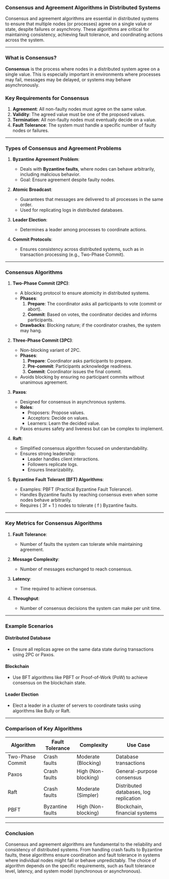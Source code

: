 ### **Consensus and Agreement Algorithms in Distributed Systems**

Consensus and agreement algorithms are essential in distributed systems to ensure that multiple nodes (or processes) agree on a single value or state, despite failures or asynchrony. These algorithms are critical for maintaining consistency, achieving fault tolerance, and coordinating actions across the system.

---

### **What is Consensus?**

**Consensus** is the process where nodes in a distributed system agree on a single value. This is especially important in environments where processes may fail, messages may be delayed, or systems may behave asynchronously.

### **Key Requirements for Consensus**

1. **Agreement**: All non-faulty nodes must agree on the same value.
2. **Validity**: The agreed value must be one of the proposed values.
3. **Termination**: All non-faulty nodes must eventually decide on a value.
4. **Fault Tolerance**: The system must handle a specific number of faulty nodes or failures.

---

### **Types of Consensus and Agreement Problems**

1. **Byzantine Agreement Problem**:
   - Deals with **Byzantine faults**, where nodes can behave arbitrarily, including malicious behavior.
   - Goal: Ensure agreement despite faulty nodes.

2. **Atomic Broadcast**:
   - Guarantees that messages are delivered to all processes in the same order.
   - Used for replicating logs in distributed databases.

3. **Leader Election**:
   - Determines a leader among processes to coordinate actions.

4. **Commit Protocols**:
   - Ensures consistency across distributed systems, such as in transaction processing (e.g., Two-Phase Commit).

---

### **Consensus Algorithms**

1. **Two-Phase Commit (2PC)**:
   - A blocking protocol to ensure atomicity in distributed systems.
   - **Phases**:
     1. **Prepare**: The coordinator asks all participants to vote (commit or abort).
     2. **Commit**: Based on votes, the coordinator decides and informs participants.
   - **Drawbacks**: Blocking nature; if the coordinator crashes, the system may hang.

2. **Three-Phase Commit (3PC)**:
   - Non-blocking variant of 2PC.
   - **Phases**:
     1. **Prepare**: Coordinator asks participants to prepare.
     2. **Pre-commit**: Participants acknowledge readiness.
     3. **Commit**: Coordinator issues the final commit.
   - Avoids blocking by ensuring no participant commits without unanimous agreement.

3. **Paxos**:
   - Designed for consensus in asynchronous systems.
   - **Roles**:
     - Proposers: Propose values.
     - Acceptors: Decide on values.
     - Learners: Learn the decided value.
   - Paxos ensures safety and liveness but can be complex to implement.

4. **Raft**:
   - Simplified consensus algorithm focused on understandability.
   - Ensures strong leadership:
     - Leader handles client interactions.
     - Followers replicate logs.
     - Ensures linearizability.

5. **Byzantine Fault Tolerant (BFT) Algorithms**:
   - Examples: PBFT (Practical Byzantine Fault Tolerance).
   - Handles Byzantine faults by reaching consensus even when some nodes behave arbitrarily.
   - Requires \( 3f + 1 \) nodes to tolerate \( f \) Byzantine faults.

---

### **Key Metrics for Consensus Algorithms**

1. **Fault Tolerance**:
   - Number of faults the system can tolerate while maintaining agreement.

2. **Message Complexity**:
   - Number of messages exchanged to reach consensus.

3. **Latency**:
   - Time required to achieve consensus.

4. **Throughput**:
   - Number of consensus decisions the system can make per unit time.

---

### **Example Scenarios**

#### **Distributed Database**
- Ensure all replicas agree on the same data state during transactions using 2PC or Paxos.

#### **Blockchain**
- Use BFT algorithms like PBFT or Proof-of-Work (PoW) to achieve consensus on the blockchain state.

#### **Leader Election**
- Elect a leader in a cluster of servers to coordinate tasks using algorithms like Bully or Raft.

---

### **Comparison of Key Algorithms**

| **Algorithm**       | **Fault Tolerance**   | **Complexity**         | **Use Case**                                  |
|----------------------|-----------------------|-------------------------|-----------------------------------------------|
| Two-Phase Commit     | Crash faults          | Moderate (Blocking)     | Database transactions                         |
| Paxos                | Crash faults          | High (Non-blocking)     | General-purpose consensus                    |
| Raft                 | Crash faults          | Moderate (Simpler)      | Distributed databases, log replication       |
| PBFT                 | Byzantine faults      | High (Non-blocking)     | Blockchain, financial systems                |

---

### **Conclusion**

Consensus and agreement algorithms are fundamental to the reliability and consistency of distributed systems. From handling crash faults to Byzantine faults, these algorithms ensure coordination and fault tolerance in systems where individual nodes might fail or behave unpredictably. The choice of algorithm depends on the specific requirements, such as fault tolerance level, latency, and system model (synchronous or asynchronous).

